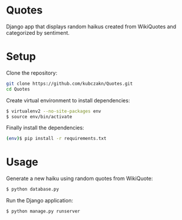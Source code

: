 # Quotes
Django app that displays random haikus created from WikiQuotes and categorized by sentiment.
# Setup
Clone the repository:
```bash
git clone https://github.com/kubczakn/Quotes.git
cd Quotes
```
Create virtual environment to install dependencies:
```bash
$ virtualenv2 --no-site-packages env
$ source env/bin/activate
```
Finally install the dependencies:
```bash
(env)$ pip install -r requirements.txt
```
# Usage
Generate a new haiku using random quotes from WikiQuote:
```bash
$ python database.py
```
Run the Django application:
```bash
$ python manage.py runserver
```
